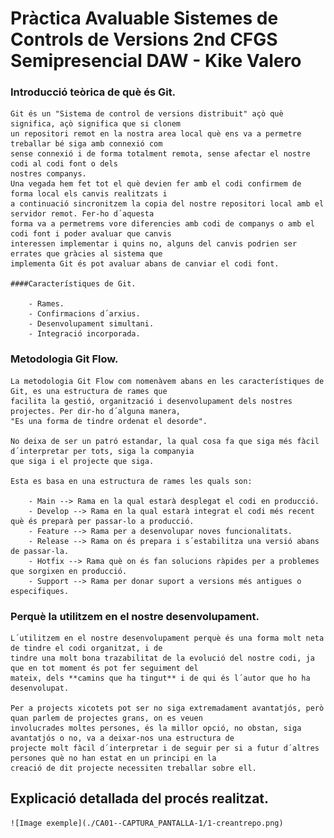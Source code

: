 # Pràctica Avaluable Sistemes de Controls de Versions 2nd CFGS Semipresencial DAW - Kike Valero

### Introducció teòrica de què és Git.

    Git és un "Sistema de control de versions distribuit" açò què significa, açò significa que si clonem 
    un repositori remot en la nostra area local què ens va a permetre treballar bé siga amb connexió com 
    sense connexió i de forma totalment remota, sense afectar el nostre codi al codi font o dels 
    nostres companys.
    Una vegada hem fet tot el què devien fer amb el codi confirmem de forma local els canvis realitzats i 
    a continuació sincronitzem la copia del nostre repositori local amb el servidor remot. Fer-ho d´aquesta 
    forma va a permetrems vore diferencies amb codi de companys o amb el codi font i poder avaluar que canvis 
    interessen implementar i quins no, alguns del canvis podrien ser errates que gràcies al sistema que 
    implementa Git és pot avaluar abans de canviar el codi font.

    ####Característiques de Git.

        - Rames.
        - Confirmacions d´arxius.
        - Desenvolupament simultani.
        - Integració incorporada. 

### Metodologia Git Flow.

    La metodologia Git Flow com nomenàvem abans en les característiques de Git, es una estructura de rames que 
    facilita la gestió, organització i desenvolupament dels nostres projectes. Per dir-ho d´alguna manera, 
    "Es una forma de tindre ordenat el desorde". 

    No deixa de ser un patró estandar, la qual cosa fa que siga més fàcil d´interpretar per tots, siga la companyia
    que siga i el projecte que siga.
    
    Esta es basa en una estructura de rames les quals son: 

        - Main --> Rama en la qual estarà desplegat el codi en producció.
        - Develop --> Rama en la qual estarà integrat el codi més recent què és preparà per passar-lo a producció.
        - Feature --> Rama per a desenvolupar noves funcionalitats.
        - Release --> Rama on és prepara i s´estabilitza una versió abans de passar-la.
        - Hotfix --> Rama què on és fan solucions ràpides per a problemes que sorgixen en producció.
        - Support --> Rama per donar suport a versions més antigues o especifiques.

### Perquè la utilitzem en el nostre desenvolupament.

    L´utilitzem en el nostre desenvolupament perquè és una forma molt neta de tindre el codi organitzat, i de 
    tindre una molt bona trazabilitat de la evolució del nostre codi, ja que en tot moment és pot fer seguiment del 
    mateix, dels **camins que ha tingut** i de qui és l´autor que ho ha desenvolupat. 
    
    Per a projects xicotets pot ser no siga extremadament avantatjós, però quan parlem de projectes grans, on es veuen 
    involucrades moltes persones, és la millor opció, no obstan, siga avantatjós o no, va a deixar-nos una estructura de 
    projecte molt fàcil d´interpretar i de seguir per si a futur d´altres persones què no han estat en un principi en la 
    creació de dit projecte necessiten treballar sobre ell.


## Explicació detallada del procés realitzat.

    ![Image exemple](./CA01--CAPTURA_PANTALLA-1/1-creantrepo.png)

    






